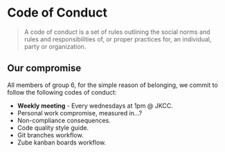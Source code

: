 # Code of Conduct

> A code of conduct is a set of rules outlining the social norms and rules and responsibilities of, or proper practices for, an individual, party or organization.

## Our compromise

All members of group 6, for the simple reason of belonging, we commit to follow the following codes of conduct:

- **Weekly meeting** - Every wednesdays at 1pm @ JKCC.
- Personal work compromise, measured in...?
- Non-compliance consequences.
- Code quality style guide.
- Git branches workflow.
- Zube kanban boards workflow.